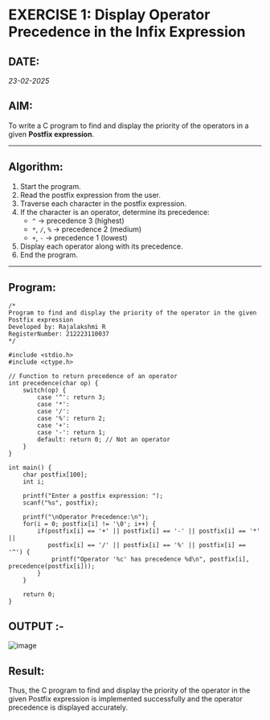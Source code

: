 # EXERCISE 1: Display Operator Precedence in the Infix Expression

## DATE:
*23-02-2025*

## AIM:
To write a C program to find and display the priority of the operators in a given **Postfix expression**.

---

## Algorithm:
1. Start the program.
2. Read the postfix expression from the user.
3. Traverse each character in the postfix expression.
4. If the character is an operator, determine its precedence:
   - `^` → precedence 3 (highest)
   - `*`, `/`, `%` → precedence 2 (medium)
   - `+`, `-` → precedence 1 (lowest)
5. Display each operator along with its precedence.
6. End the program.

---

##  Program:
```
/*
Program to find and display the priority of the operator in the given Postfix expression
Developed by: Rajalakshmi R
RegisterNumber: 212223110037
*/

#include <stdio.h>
#include <ctype.h>

// Function to return precedence of an operator
int precedence(char op) {
    switch(op) {
        case '^': return 3;
        case '*':
        case '/':
        case '%': return 2;
        case '+':
        case '-': return 1;
        default: return 0; // Not an operator
    }
}

int main() {
    char postfix[100];
    int i;

    printf("Enter a postfix expression: ");
    scanf("%s", postfix);

    printf("\nOperator Precedence:\n");
    for(i = 0; postfix[i] != '\0'; i++) {
        if(postfix[i] == '+' || postfix[i] == '-' || postfix[i] == '*' || 
           postfix[i] == '/' || postfix[i] == '%' || postfix[i] == '^') {
            printf("Operator '%c' has precedence %d\n", postfix[i], precedence(postfix[i]));
        }
    }

    return 0;
}
```

## OUTPUT :-
![image](https://github.com/user-attachments/assets/8f988df7-6448-4f23-b8f4-8fdef5ff91c8)


## Result:
Thus, the C program to find and display the priority of the operator in the given Postfix expression is implemented successfully and the operator precedence is displayed accurately.
